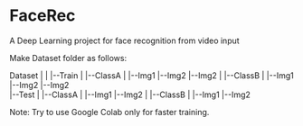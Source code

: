 # FaceRec
A Deep Learning project for face recognition from video input 

Make Dataset folder as follows:

Dataset
|
|
|--Train
   |
   |--ClassA
      |
      |--Img1
      |--Img2
      |--Img2
   |
   |--ClassB
      |
      |--Img1
      |--Img2
      |--Img2      
|--Test
   |
   |--ClassA
      |
      |--Img1
      |--Img2
   |
   |--ClassB
      |
      |--Img1
      |--Img2


Note: Try to use Google Colab only for faster training.
